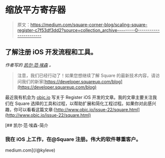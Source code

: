 # 缩放平方寄存器

> 原文：<https://medium.com/square-corner-blog/scaling-square-register-c7f53df3dd2?source=collection_archive---------0----------------------->

## 了解注册 iOS 开发流程和工具。

*作者写的* [*凯尔·范·埃森*](https://medium.com/u/c434756b5ba7?source=post_page-----c7f53df3dd2--------------------------------) *。*

> 注意，我们已经行动了！如果您想继续了解 Square 的最新技术内容，请访问我们的新家[https://developer.squareup.com/blog](https://developer.squareup.com/blog)

最近我有机会为 [objc.io](http://objc.io/) 写关于 Register iOS 开发的文章。我的文章主要关注我们在 Square 选择的工具和过程，以帮助扩展和简化工程过程。如果你对此感兴趣，你可以看看这篇文章:[http://www.objc.io/issue-22/square.html](http://www.objc.io/issue-22/square.html)

[](/@kyleve) [## 凯尔·范·埃森-简介

### 我在 iOS 上工作，在@Square 注册。伟大的软件尊重客户。

medium.com](/@kyleve)